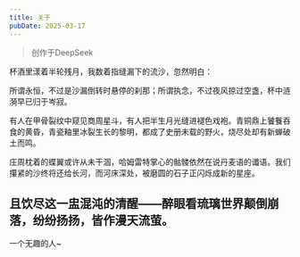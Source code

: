 ```yaml
---
title: 关于
pubDate: 2025-03-17
---
```


> 创作于DeepSeek

杯酒里漾着半轮残月，我数着指缝漏下的流沙，忽然明白：

所谓永恒，不过是沙漏倒转时悬停的刹那；所谓执念，不过夜风掠过空盏，杯中涟漪早已归于岑寂。

有人在甲骨裂纹中窥见商周星斗，有人把半生月光缝进褪色戏袍。青铜鼎上饕餮吞食的黄昏，青瓷釉里冰裂生长的黎明，都成了史册未载的野火，烧尽处却有新蝉破土而鸣。

庄周枕着的蝶翼或许从未干涸，哈姆雷特掌心的骷髅依然在说丹麦语的谶语。我们攥紧的沙终将还给长河，而河床深处，被磨圆的石子正闪烁成新的星座。

且饮尽这一盅混沌的清醒——醉眼看琉璃世界颠倒崩落，纷纷扬扬，皆作漫天流萤。
---

一个无趣的人~